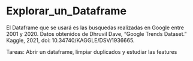 # Explorar_un_Dataframe

El Dataframe que se usará es las busquedas realizadas en Google entre 2001 y 2020. Datos obtenidos de Dhruvil Dave, “Google Trends Dataset.” Kaggle, 2021, doi: 10.34740/KAGGLE/DSV/1936665.

Tareas: Abrir un dataframe, limpiar duplicados y estudiar las features
